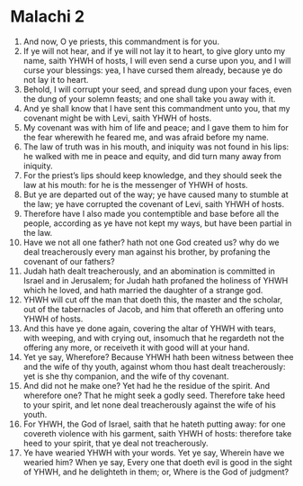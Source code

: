 ﻿# Malachi 2
1. And now, O ye priests, this commandment is for you. 
2. If ye will not hear, and if ye will not lay it to heart, to give glory unto my name, saith YHWH of hosts, I will even send a curse upon you, and I will curse your blessings: yea, I have cursed them already, because ye do not lay it to heart. 
3. Behold, I will corrupt your seed, and spread dung upon your faces, even the dung of your solemn feasts; and one shall take you away with it. 
4. And ye shall know that I have sent this commandment unto you, that my covenant might be with Levi, saith YHWH of hosts. 
5. My covenant was with him of life and peace; and I gave them to him for the fear wherewith he feared me, and was afraid before my name. 
6. The law of truth was in his mouth, and iniquity was not found in his lips: he walked with me in peace and equity, and did turn many away from iniquity. 
7. For the priest’s lips should keep knowledge, and they should seek the law at his mouth: for he is the messenger of YHWH of hosts. 
8. But ye are departed out of the way; ye have caused many to stumble at the law; ye have corrupted the covenant of Levi, saith YHWH of hosts. 
9. Therefore have I also made you contemptible and base before all the people, according as ye have not kept my ways, but have been partial in the law. 
10. Have we not all one father? hath not one God created us? why do we deal treacherously every man against his brother, by profaning the covenant of our fathers? 
11.  Judah hath dealt treacherously, and an abomination is committed in Israel and in Jerusalem; for Judah hath profaned the holiness of YHWH which he loved, and hath married the daughter of a strange god. 
12. YHWH will cut off the man that doeth this, the master and the scholar, out of the tabernacles of Jacob, and him that offereth an offering unto YHWH of hosts. 
13. And this have ye done again, covering the altar of YHWH with tears, with weeping, and with crying out, insomuch that he regardeth not the offering any more, or receiveth it with good will at your hand. 
14.  Yet ye say, Wherefore? Because YHWH hath been witness between thee and the wife of thy youth, against whom thou hast dealt treacherously: yet is she thy companion, and the wife of thy covenant. 
15. And did not he make one? Yet had he the residue of the spirit. And wherefore one? That he might seek a godly seed. Therefore take heed to your spirit, and let none deal treacherously against the wife of his youth. 
16. For YHWH, the God of Israel, saith that he hateth putting away: for one covereth violence with his garment, saith YHWH of hosts: therefore take heed to your spirit, that ye deal not treacherously. 
17.  Ye have wearied YHWH with your words. Yet ye say, Wherein have we wearied him? When ye say, Every one that doeth evil is good in the sight of YHWH, and he delighteth in them; or, Where is the God of judgment? 
